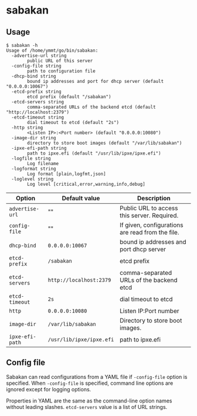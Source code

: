 sabakan
=======

Usage
-----

```console
$ sabakan -h
Usage of /home/ymmt/go/bin/sabakan:
  -advertise-url string
        public URL of this server
  -config-file string
        path to configuration file
  -dhcp-bind string
        bound ip addresses and port for dhcp server (default "0.0.0.0:10067")
  -etcd-prefix string
        etcd prefix (default "/sabakan")
  -etcd-servers string
        comma-separated URLs of the backend etcd (default "http://localhost:2379")
  -etcd-timeout string
        dial timeout to etcd (default "2s")
  -http string
        <Listen IP>:<Port number> (default "0.0.0.0:10080")
  -image-dir string
        directory to store boot images (default "/var/lib/sabakan")
  -ipxe-efi-path string
        path to ipxe.efi (default "/usr/lib/ipxe/ipxe.efi")
  -logfile string
        Log filename
  -logformat string
        Log format [plain,logfmt,json]
  -loglevel string
        Log level [critical,error,warning,info,debug]
```

Option          | Default value            | Description
--------------- | ------------------------ | -----------
`advertise-url` | ""                       | Public URL to access this server.  Required.
`config-file`   | ""                       | If given, configurations are read from the file.
`dhcp-bind`     | `0.0.0.0:10067`          | bound ip addresses and port dhcp server
`etcd-prefix`   | `/sabakan`               | etcd prefix
`etcd-servers`  | `http://localhost:2379`  | comma-separated URLs of the backend etcd
`etcd-timeout`  | `2s`                     | dial timeout to etcd
`http`          | `0.0.0.0:10080`          | Listen IP:Port number
`image-dir`     | `/var/lib/sabakan`       | Directory to store boot images.
`ipxe-efi-path` | `/usr/lib/ipxe/ipxe.efi` | path to ipxe.efi

Config file
-----------

Sabakan can read configurations from a YAML file if `-config-file` option is specified.
When `-config-file` is specified, command line options are ignored except for logging
options.

Properties in YAML are the same as the command-line option names without leading slashes.
`etcd-servers` value is a list of URL strings.
